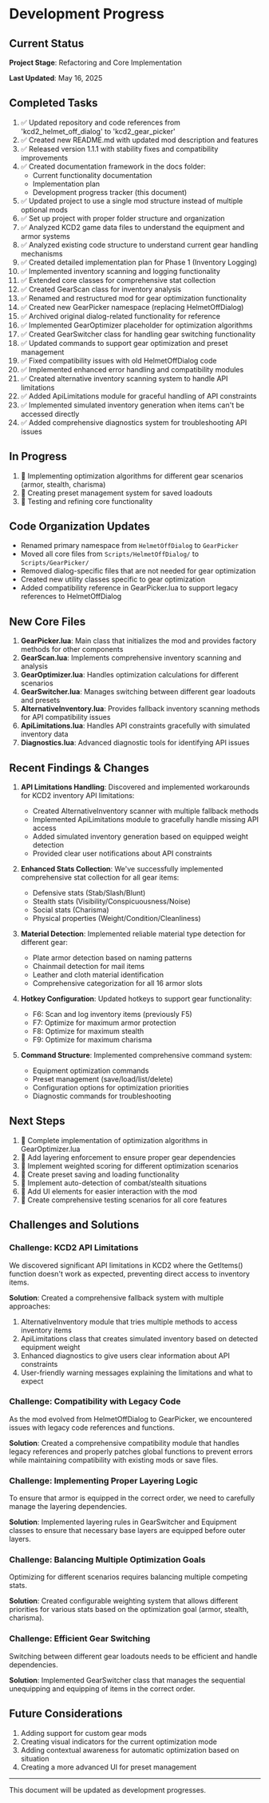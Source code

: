 # Development Progress

## Current Status

**Project Stage**: Refactoring and Core Implementation

**Last Updated**: May 16, 2025

## Completed Tasks

1. ✅ Updated repository and code references from 'kcd2_helmet_off_dialog' to 'kcd2_gear_picker'
2. ✅ Created new README.md with updated mod description and features
3. ✅ Released version 1.1.1 with stability fixes and compatibility improvements
4. ✅ Created documentation framework in the docs folder:
   - Current functionality documentation
   - Implementation plan
   - Development progress tracker (this document)
5. ✅ Updated project to use a single mod structure instead of multiple optional mods
6. ✅ Set up project with proper folder structure and organization
7. ✅ Analyzed KCD2 game data files to understand the equipment and armor systems
8. ✅ Analyzed existing code structure to understand current gear handling mechanisms
9. ✅ Created detailed implementation plan for Phase 1 (Inventory Logging)
10. ✅ Implemented inventory scanning and logging functionality
11. ✅ Extended core classes for comprehensive stat collection
12. ✅ Created GearScan class for inventory analysis
13. ✅ Renamed and restructured mod for gear optimization functionality
14. ✅ Created new GearPicker namespace (replacing HelmetOffDialog)
15. ✅ Archived original dialog-related functionality for reference
16. ✅ Implemented GearOptimizer placeholder for optimization algorithms
17. ✅ Created GearSwitcher class for handling gear switching functionality
18. ✅ Updated commands to support gear optimization and preset management
19. ✅ Fixed compatibility issues with old HelmetOffDialog code
20. ✅ Implemented enhanced error handling and compatibility modules
21. ✅ Created alternative inventory scanning system to handle API limitations
22. ✅ Added ApiLimitations module for graceful handling of API constraints
23. ✅ Implemented simulated inventory generation when items can't be accessed directly
24. ✅ Added comprehensive diagnostics system for troubleshooting API issues

## In Progress

1. 🔄 Implementing optimization algorithms for different gear scenarios (armor, stealth, charisma)
2. 🔄 Creating preset management system for saved loadouts
3. 🔄 Testing and refining core functionality

## Code Organization Updates

- Renamed primary namespace from `HelmetOffDialog` to `GearPicker`
- Moved all core files from `Scripts/HelmetOffDialog/` to `Scripts/GearPicker/`
- Removed dialog-specific files that are not needed for gear optimization
- Created new utility classes specific to gear optimization
- Added compatibility reference in GearPicker.lua to support legacy references to HelmetOffDialog

## New Core Files

1. **GearPicker.lua**: Main class that initializes the mod and provides factory methods for other components
2. **GearScan.lua**: Implements comprehensive inventory scanning and analysis
3. **GearOptimizer.lua**: Handles optimization calculations for different scenarios
4. **GearSwitcher.lua**: Manages switching between different gear loadouts and presets
5. **AlternativeInventory.lua**: Provides fallback inventory scanning methods for API compatibility issues
6. **ApiLimitations.lua**: Handles API constraints gracefully with simulated inventory data
7. **Diagnostics.lua**: Advanced diagnostic tools for identifying API issues

## Recent Findings & Changes

1. **API Limitations Handling**: Discovered and implemented workarounds for KCD2 inventory API limitations:
   - Created AlternativeInventory scanner with multiple fallback methods
   - Implemented ApiLimitations module to gracefully handle missing API access
   - Added simulated inventory generation based on equipped weight detection
   - Provided clear user notifications about API constraints

2. **Enhanced Stats Collection**: We've successfully implemented comprehensive stat collection for all gear items:
   - Defensive stats (Stab/Slash/Blunt)
   - Stealth stats (Visibility/Conspicuousness/Noise)
   - Social stats (Charisma)
   - Physical properties (Weight/Condition/Cleanliness)
   
3. **Material Detection**: Implemented reliable material type detection for different gear:
   - Plate armor detection based on naming patterns
   - Chainmail detection for mail items
   - Leather and cloth material identification
   - Comprehensive categorization for all 16 armor slots

4. **Hotkey Configuration**: Updated hotkeys to support gear functionality:
   - F6: Scan and log inventory items (previously F5)
   - F7: Optimize for maximum armor protection
   - F8: Optimize for maximum stealth
   - F9: Optimize for maximum charisma

5. **Command Structure**: Implemented comprehensive command system:
   - Equipment optimization commands
   - Preset management (save/load/list/delete)
   - Configuration options for optimization priorities
   - Diagnostic commands for troubleshooting

## Next Steps

1. 📝 Complete implementation of optimization algorithms in GearOptimizer.lua
2. 📝 Add layering enforcement to ensure proper gear dependencies
3. 📝 Implement weighted scoring for different optimization scenarios
4. 📝 Create preset saving and loading functionality
5. 📝 Implement auto-detection of combat/stealth situations
6. 📝 Add UI elements for easier interaction with the mod
7. 📝 Create comprehensive testing scenarios for all core features

## Challenges and Solutions

### Challenge: KCD2 API Limitations
We discovered significant API limitations in KCD2 where the GetItems() function doesn't work as expected, preventing direct access to inventory items.

**Solution**: Created a comprehensive fallback system with multiple approaches:
1. AlternativeInventory module that tries multiple methods to access inventory items
2. ApiLimitations class that creates simulated inventory based on detected equipment weight
3. Enhanced diagnostics to give users clear information about API constraints
4. User-friendly warning messages explaining the limitations and what to expect

### Challenge: Compatibility with Legacy Code
As the mod evolved from HelmetOffDialog to GearPicker, we encountered issues with legacy code references and functions.

**Solution**: Created a comprehensive compatibility module that handles legacy references and properly patches global functions to prevent errors while maintaining compatibility with existing mods or save files.

### Challenge: Implementing Proper Layering Logic
To ensure that armor is equipped in the correct order, we need to carefully manage the layering dependencies.

**Solution**: Implemented layering rules in GearSwitcher and Equipment classes to ensure that necessary base layers are equipped before outer layers.

### Challenge: Balancing Multiple Optimization Goals
Optimizing for different scenarios requires balancing multiple competing stats.

**Solution**: Created configurable weighting system that allows different priorities for various stats based on the optimization goal (armor, stealth, charisma).

### Challenge: Efficient Gear Switching
Switching between different gear loadouts needs to be efficient and handle dependencies.

**Solution**: Implemented GearSwitcher class that manages the sequential unequipping and equipping of items in the correct order.

## Future Considerations

1. Adding support for custom gear mods
2. Creating visual indicators for the current optimization mode
3. Adding contextual awareness for automatic optimization based on situation
4. Creating a more advanced UI for preset management

---

This document will be updated as development progresses.